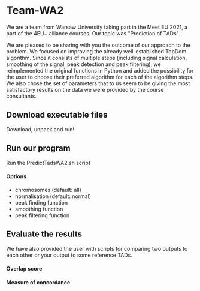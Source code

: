 # Team-WA2
We are a team from Warsaw University taking part in the Meet EU 2021, a part of the 4EU+ alliance courses. Our topic was "Prediction of TADs".

We are pleased to be sharing with you the outcome of our approach to the problem. We focused on improving the already well-established TopDom algorithm. Since it consists of multiple steps (including signal calculation, smoothing of the signal, peak detection and peak filtering), we reimplemented the original functions in Python and added the possibility for the user to choose their preferred algorithm for each of the algorithm steps. We also chose the set of parameters that to us seem to be giving the most satisfactory results on the data we were provided by the course consultants.

## Download executable files
Download, unpack and run!

## Run our program
Run the PredictTadsWA2.sh script

#### Options
- chromosomes (default: all)
- normalisation (default: normal)
- peak finding function
- smoothing function
- peak filtering function

## Evaluate the results
We have also provided the user with scripts for comparing two outputs to each other or your output to some reference TADs.
#### Overlap score

#### Measure of concordance
